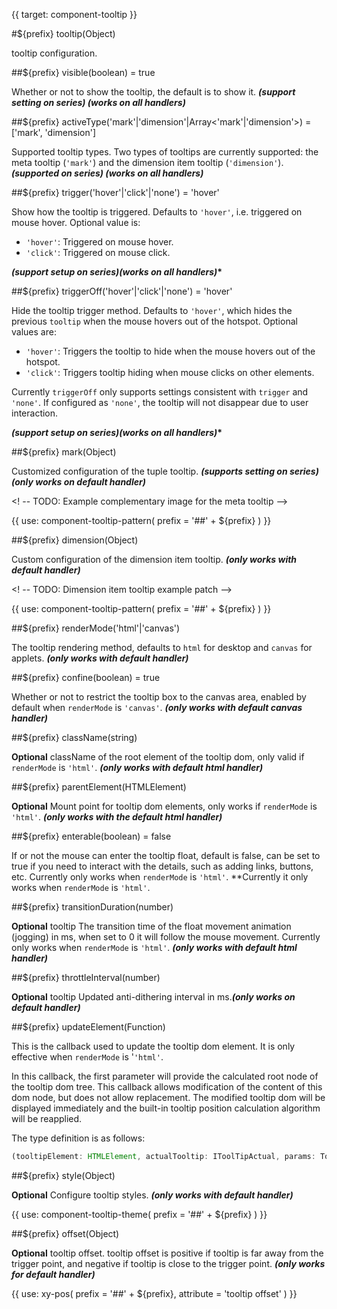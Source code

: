 {{ target: component-tooltip }}

#${prefix} tooltip(Object)

tooltip configuration.

##${prefix} visible(boolean) = true

Whether or not to show the tooltip, the default is to show it. **_(support setting on series) (works on all handlers)_**

##${prefix} activeType('mark'|'dimension'|Array<'mark'|'dimension'>) = ['mark', 'dimension']

Supported tooltip types. Two types of tooltips are currently supported: the meta tooltip (`'mark'`) and the dimension item tooltip (`'dimension'`). **_(supported on series) (works on all handlers)_**

##${prefix} trigger('hover'|'click'|'none') = 'hover'

Show how the tooltip is triggered. Defaults to `'hover'`, i.e. triggered on mouse hover. Optional value is:

- `'hover'`: Triggered on mouse hover.
- `'click'`: Triggered on mouse click.

**_(support setup on series)(works on all handlers)_\***

##${prefix} triggerOff('hover'|'click'|'none') = 'hover'

Hide the tooltip trigger method. Defaults to `'hover'`, which hides the previous `tooltip` when the mouse hovers out of the hotspot. Optional values are:

- `'hover'`: Triggers the tooltip to hide when the mouse hovers out of the hotspot.
- `'click'`: Triggers tooltip hiding when mouse clicks on other elements.

Currently `triggerOff` only supports settings consistent with `trigger` and `'none'`. If configured as `'none'`, the tooltip will not disappear due to user interaction.

**_(support setup on series)(works on all handlers)_\***

##${prefix} mark(Object)

Customized configuration of the tuple tooltip. **_(supports setting on series)(only works on default handler)_**

<! -- TODO: Example complementary image for the meta tooltip -->

{{ use: component-tooltip-pattern(
  prefix = '##' + ${prefix}
) }}

##${prefix} dimension(Object)

Custom configuration of the dimension item tooltip. **_(only works with default handler)_**

<! -- TODO: Dimension item tooltip example patch -->

{{ use: component-tooltip-pattern(
  prefix = '##' + ${prefix}
) }}

##${prefix} renderMode('html'|'canvas')

The tooltip rendering method, defaults to `html` for desktop and `canvas` for applets. **_(only works with default handler)_**

##${prefix} confine(boolean) = true

Whether or not to restrict the tooltip box to the canvas area, enabled by default when `renderMode` is `'canvas'`. **_(only works with default canvas handler)_**

##${prefix} className(string)

**Optional** className of the root element of the tooltip dom, only valid if `renderMode` is `'html'`. **_(only works with default html handler)_**

##${prefix} parentElement(HTMLElement)

**Optional** Mount point for tooltip dom elements, only works if `renderMode` is `'html'`. **_(only works with the default html handler)_**

##${prefix} enterable(boolean) = false

If or not the mouse can enter the tooltip float, default is false, can be set to true if you need to interact with the details, such as adding links, buttons, etc. Currently only works when `renderMode` is `'html'`. \*\*Currently it only works when `renderMode` is `'html'`.

##${prefix} transitionDuration(number)

**Optional** tooltip The transition time of the float movement animation (jogging) in ms, when set to 0 it will follow the mouse movement. Currently only works when `renderMode` is `'html'`. **_(only works with default html handler)_**

##${prefix} throttleInterval(number)

**Optional** tooltip Updated anti-dithering interval in ms.**_(only works on default handler)_**

##${prefix} updateElement(Function)

This is the callback used to update the tooltip dom element. It is only effective when `renderMode` is '`'html'`.

In this callback, the first parameter will provide the calculated root node of the tooltip dom tree. This callback allows modification of the content of this dom node, but does not allow replacement. The modified tooltip dom will be displayed immediately and the built-in tooltip position calculation algorithm will be reapplied.

The type definition is as follows:

```ts
(tooltipElement: HTMLElement, actualTooltip: IToolTipActual, params: TooltipHandlerParams) => void
```

##${prefix} style(Object)

**Optional** Configure tooltip styles. **_(only works with default handler)_**

{{ use: component-tooltip-theme(
  prefix = '##' + ${prefix}
) }}

##${prefix} offset(Object)

**Optional** tooltip offset. tooltip offset is positive if tooltip is far away from the trigger point, and negative if tooltip is close to the trigger point. **_(only works for default handler)_**

{{ use: xy-pos(
  prefix = '##' + ${prefix},
  attribute = 'tooltip offset'
) }}
